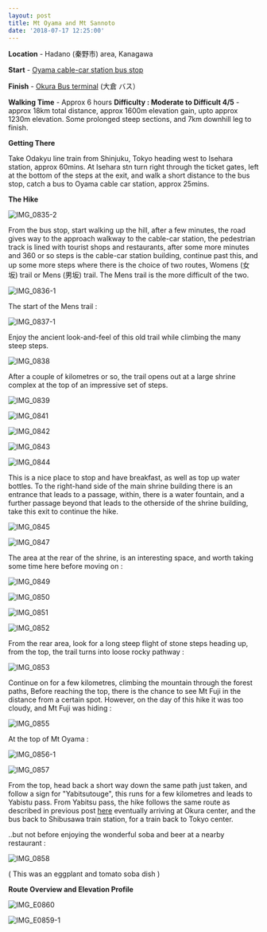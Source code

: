 ```yaml
---
layout: post
title: Mt Oyama and Mt Sannoto
date: '2018-07-17 12:25:00'
---
```


**Location** - Hadano (秦野市) area, Kanagawa

**Start** - [Oyama cable-car station bus stop](https://www.google.com/maps/@35.4241374,139.249202,19z)

**Finish** - [Okura Bus terminal](https://www.google.com/maps/place/%E5%A4%A7%E5%80%89%EF%BC%88%E3%83%90%E3%82%B9%EF%BC%89/@35.40461,139.1668113,17z/data=!3m1!4b1!4m5!3m4!1s0x60190856eb42a363:0x6d868b5036c29bd8!8m2!3d35.40461!4d139.169) (大倉 バス）

**Walking Time** - Approx 6 hours
**Difficulty : Moderate to Difficult 4/5** - approx 18km total distance, approx 1600m elevation gain, upto approx 1230m elevation. Some prolonged steep sections, and 7km downhill leg to finish.

**Getting There**

Take Odakyu line train from Shinjuku, Tokyo heading west to Isehara station, approx 60mins. At Isehara stn turn right through the ticket gates, left at the bottom of the steps at the exit, and walk a short distance to the bus stop, catch a bus to Oyama cable car station, approx 25mins.

**The Hike**

![IMG_0835-2](/content/images/2018/07/IMG_0835-2.JPG)

From the bus stop, start walking up the hill, after a few minutes, the road gives way to the approach walkway to the cable-car station, the pedestrian track is lined with tourist shops and restaurants, after some more minutes and 360 or so steps is the cable-car station building, continue past this, and up some more steps where there is the choice of two routes, Womens (女坂) trail or Mens (男坂) trail. The Mens trail is the more difficult of the two. 


![IMG_0836-1](/content/images/2018/07/IMG_0836-1.JPG)

The start of the Mens trail :

![IMG_0837-1](/content/images/2018/07/IMG_0837-1.JPG)

Enjoy the ancient look-and-feel of this old trail while climbing the many steep steps. 

![IMG_0838](/content/images/2018/07/IMG_0838.JPG)

After a couple of kilometres or so, the trail opens out at a large shrine complex at the top of an impressive set of steps.

![IMG_0839](/content/images/2018/07/IMG_0839.JPG)

![IMG_0841](/content/images/2018/07/IMG_0841.JPG)

![IMG_0842](/content/images/2018/07/IMG_0842.JPG)

![IMG_0843](/content/images/2018/07/IMG_0843.JPG)

![IMG_0844](/content/images/2018/07/IMG_0844.JPG)

This is a nice place to stop and have breakfast, as well as top up water bottles. To the right-hand side of the main shrine building there is an entrance that leads to a passage, within, there is a water fountain, and a further passage beyond that leads to the otherside of the shrine building, take this exit to continue the hike. 

![IMG_0845](/content/images/2018/07/IMG_0845.JPG)

![IMG_0847](/content/images/2018/07/IMG_0847.JPG)

The  area at the rear of the shrine, is an interesting space, and worth taking some time here before moving on :

![IMG_0849](/content/images/2018/07/IMG_0849.JPG)

![IMG_0850](/content/images/2018/07/IMG_0850.JPG)

![IMG_0851](/content/images/2018/07/IMG_0851.JPG)

![IMG_0852](/content/images/2018/07/IMG_0852.JPG)

From the rear area, look for a long steep flight of stone steps heading up, from the top, the trail turns into loose rocky pathway :

![IMG_0853](/content/images/2018/07/IMG_0853.JPG)

Continue on for a few kilometres, climbing the mountain through the forest paths, Before reaching the top, there is the chance to see Mt Fuji in the distance from a certain spot. However, on the day of this hike it was too cloudy, and Mt Fuji was hiding :

![IMG_0855](/content/images/2018/07/IMG_0855.JPG)

At the top of Mt Oyama :

![IMG_0856-1](/content/images/2018/07/IMG_0856-1.JPG)

![IMG_0857](/content/images/2018/07/IMG_0857.JPG)

From the top, head back a short way down the same path just taken, and follow a sign for "Yabitsutouge", this runs for a few kilometres and leads to Yabistu pass. From Yabitsu pass, the hike follows the same route as described in previous post [here](https://oyaji-hiking.saigos.space/minoge-to-okura-via-mt-sa/) eventually arriving at Okura center, and the bus back to Shibusawa train station, for a train back to Tokyo center. 

..but not before enjoying the wonderful soba and beer at a nearby restaurant :

![IMG_0858](/content/images/2018/07/IMG_0858.JPG)

( This was an eggplant and tomato soba dish )

**Route Overview and Elevation Profile**

![IMG_E0860](/content/images/2018/07/IMG_E0860.JPG)

![IMG_E0859-1](/content/images/2018/07/IMG_E0859-1.JPG)















